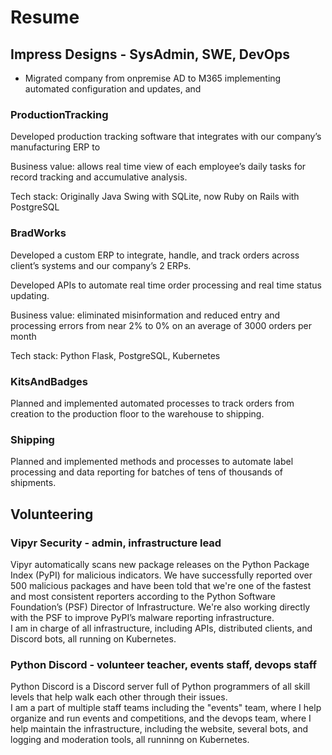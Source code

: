 # Resume

## Impress Designs - SysAdmin, SWE, DevOps

- Migrated company from onpremise AD to M365 implementing automated configuration and updates, and 


### ProductionTracking

Developed production tracking software that integrates with our company’s manufacturing ERP to

Business value: allows real time view of each employee’s daily tasks for record tracking and accumulative analysis.

Tech stack: Originally Java Swing with SQLite, now Ruby on Rails with PostgreSQL

### BradWorks

Developed a custom ERP to integrate, handle, and track orders across client’s systems and our company’s 2 ERPs.

Developed APIs to automate real time order processing and real time status updating.

Business value: eliminated misinformation and reduced entry and processing errors from near 2% to 0% on an average of
3000 orders per month

Tech stack: Python Flask, PostgreSQL, Kubernetes

### KitsAndBadges

Planned and implemented automated processes to track orders from creation to the production floor to the warehouse to
shipping.

### Shipping

Planned and implemented methods and processes to automate label processing and data reporting for batches of tens of
thousands of shipments.

## Volunteering

### Vipyr Security - admin, infrastructure lead

Vipyr automatically scans new package releases on the Python Package Index (PyPI) for malicious indicators. We have successfully reported over 500 malicious packages and have been told that we're one of the fastest and most consistent reporters according to the Python Software Foundation’s (PSF) Director of Infrastructure. We're also working directly with the PSF to improve PyPI’s malware reporting infrastructure.<br>
I am in charge of all infrastructure, including APIs, distributed clients, and Discord bots, all running on Kubernetes.

### Python Discord - volunteer teacher, events staff, devops staff

Python Discord is a Discord server full of Python programmers of all skill levels that help walk each other through their issues.<br>
I am a part of multiple staff teams including the "events" team, where I help organize and run events and competitions, and the devops team, where I help maintain the infrastructure, including the website, several bots, and logging and moderation tools, all runninng on Kubernetes.
